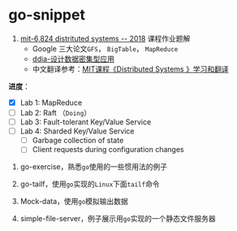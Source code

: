 # go-snippet

1. [mit-6,824 distrituted systems -- 2018](https://pdos.csail.mit.edu/6.824/schedule.html) 课程作业题解
   * Google 三大论文`GFS`， `BigTable`， `MapReduce`
   * [ddia-设计数据密集型应用](https://book.douban.com/subject/30329536/) 
   * 中文翻译参考：[MIT课程《Distributed Systems 》学习和翻译](https://github.com/feixiao/Distributed-Systems)

**进度**：

- [x] Lab 1: MapReduce
- [ ] Lab 2: Raft （`Doing`）
- [ ] Lab 3: Fault-tolerant Key/Value Service
- [ ] Lab 4: Sharded Key/Value Service
    - [ ] Garbage collection of state  
    - [ ] Client requests during configuration changes

1. go-exercise，熟悉`go`使用的一些惯用法的例子

2. go-tailf，使用`go`实现的`Linux`下面`tailf`命令

3. Mock-data，使用`go`模拟输出数据 

4. simple-file-server，例子展示用`go`实现的一个静态文件服务器
